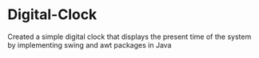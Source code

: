 # Digital-Clock
Created a simple digital clock that displays the present time of the system by implementing swing and awt packages in Java
